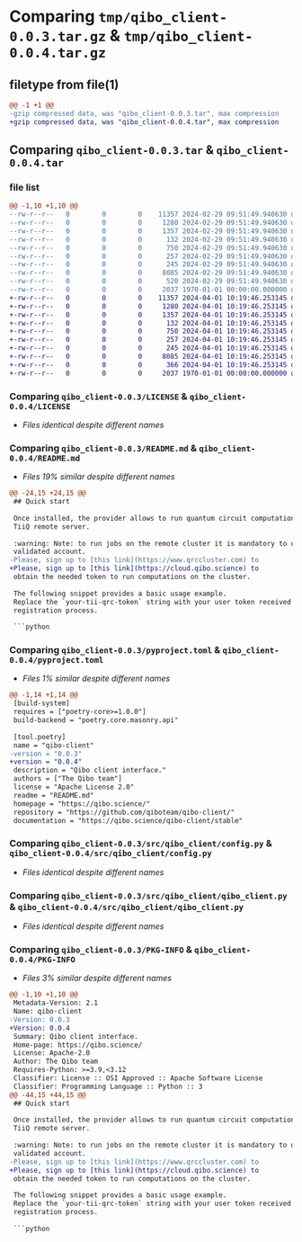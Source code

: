# Comparing `tmp/qibo_client-0.0.3.tar.gz` & `tmp/qibo_client-0.0.4.tar.gz`

## filetype from file(1)

```diff
@@ -1 +1 @@
-gzip compressed data, was "qibo_client-0.0.3.tar", max compression
+gzip compressed data, was "qibo_client-0.0.4.tar", max compression
```

## Comparing `qibo_client-0.0.3.tar` & `qibo_client-0.0.4.tar`

### file list

```diff
@@ -1,10 +1,10 @@
--rw-r--r--   0        0        0    11357 2024-02-29 09:51:49.940630 qibo_client-0.0.3/LICENSE
--rw-r--r--   0        0        0     1280 2024-02-29 09:51:49.940630 qibo_client-0.0.3/README.md
--rw-r--r--   0        0        0     1357 2024-02-29 09:51:49.940630 qibo_client-0.0.3/pyproject.toml
--rw-r--r--   0        0        0      132 2024-02-29 09:51:49.940630 qibo_client-0.0.3/src/qibo_client/__init__.py
--rw-r--r--   0        0        0      750 2024-02-29 09:51:49.940630 qibo_client-0.0.3/src/qibo_client/config.py
--rw-r--r--   0        0        0      257 2024-02-29 09:51:49.940630 qibo_client-0.0.3/src/qibo_client/config_logging.py
--rw-r--r--   0        0        0      245 2024-02-29 09:51:49.940630 qibo_client-0.0.3/src/qibo_client/constants.py
--rw-r--r--   0        0        0     8085 2024-02-29 09:51:49.940630 qibo_client-0.0.3/src/qibo_client/qibo_client.py
--rw-r--r--   0        0        0      520 2024-02-29 09:51:49.940630 qibo_client-0.0.3/src/qibo_client/tii.py
--rw-r--r--   0        0        0     2037 1970-01-01 00:00:00.000000 qibo_client-0.0.3/PKG-INFO
+-rw-r--r--   0        0        0    11357 2024-04-01 10:19:46.253145 qibo_client-0.0.4/LICENSE
+-rw-r--r--   0        0        0     1280 2024-04-01 10:19:46.253145 qibo_client-0.0.4/README.md
+-rw-r--r--   0        0        0     1357 2024-04-01 10:19:46.253145 qibo_client-0.0.4/pyproject.toml
+-rw-r--r--   0        0        0      132 2024-04-01 10:19:46.253145 qibo_client-0.0.4/src/qibo_client/__init__.py
+-rw-r--r--   0        0        0      750 2024-04-01 10:19:46.253145 qibo_client-0.0.4/src/qibo_client/config.py
+-rw-r--r--   0        0        0      257 2024-04-01 10:19:46.253145 qibo_client-0.0.4/src/qibo_client/config_logging.py
+-rw-r--r--   0        0        0      245 2024-04-01 10:19:46.253145 qibo_client-0.0.4/src/qibo_client/constants.py
+-rw-r--r--   0        0        0     8085 2024-04-01 10:19:46.253145 qibo_client-0.0.4/src/qibo_client/qibo_client.py
+-rw-r--r--   0        0        0      366 2024-04-01 10:19:46.253145 qibo_client-0.0.4/src/qibo_client/tii.py
+-rw-r--r--   0        0        0     2037 1970-01-01 00:00:00.000000 qibo_client-0.0.4/PKG-INFO
```

### Comparing `qibo_client-0.0.3/LICENSE` & `qibo_client-0.0.4/LICENSE`

 * *Files identical despite different names*

### Comparing `qibo_client-0.0.3/README.md` & `qibo_client-0.0.4/README.md`

 * *Files 19% similar despite different names*

```diff
@@ -24,15 +24,15 @@
 ## Quick start
 
 Once installed, the provider allows to run quantum circuit computations on the
 TiiQ remote server.
 
 :warning: Note: to run jobs on the remote cluster it is mandatory to own a
 validated account.
-Please, sign up to [this link](https://www.qrccluster.com) to
+Please, sign up to [this link](https://cloud.qibo.science) to
 obtain the needed token to run computations on the cluster.
 
 The following snippet provides a basic usage example.
 Replace the `your-tii-qrc-token` string with your user token received during the
 registration process.
 
 ```python
```

### Comparing `qibo_client-0.0.3/pyproject.toml` & `qibo_client-0.0.4/pyproject.toml`

 * *Files 1% similar despite different names*

```diff
@@ -1,14 +1,14 @@
 [build-system]
 requires = ["poetry-core>=1.0.0"]
 build-backend = "poetry.core.masonry.api"
 
 [tool.poetry]
 name = "qibo-client"
-version = "0.0.3"
+version = "0.0.4"
 description = "Qibo client interface."
 authors = ["The Qibo team"]
 license = "Apache License 2.0"
 readme = "README.md"
 homepage = "https://qibo.science/"
 repository = "https://github.com/qiboteam/qibo-client/"
 documentation = "https://qibo.science/qibo-client/stable"
```

### Comparing `qibo_client-0.0.3/src/qibo_client/config.py` & `qibo_client-0.0.4/src/qibo_client/config.py`

 * *Files identical despite different names*

### Comparing `qibo_client-0.0.3/src/qibo_client/qibo_client.py` & `qibo_client-0.0.4/src/qibo_client/qibo_client.py`

 * *Files identical despite different names*

### Comparing `qibo_client-0.0.3/PKG-INFO` & `qibo_client-0.0.4/PKG-INFO`

 * *Files 3% similar despite different names*

```diff
@@ -1,10 +1,10 @@
 Metadata-Version: 2.1
 Name: qibo-client
-Version: 0.0.3
+Version: 0.0.4
 Summary: Qibo client interface.
 Home-page: https://qibo.science/
 License: Apache-2.0
 Author: The Qibo team
 Requires-Python: >=3.9,<3.12
 Classifier: License :: OSI Approved :: Apache Software License
 Classifier: Programming Language :: Python :: 3
@@ -44,15 +44,15 @@
 ## Quick start
 
 Once installed, the provider allows to run quantum circuit computations on the
 TiiQ remote server.
 
 :warning: Note: to run jobs on the remote cluster it is mandatory to own a
 validated account.
-Please, sign up to [this link](https://www.qrccluster.com) to
+Please, sign up to [this link](https://cloud.qibo.science) to
 obtain the needed token to run computations on the cluster.
 
 The following snippet provides a basic usage example.
 Replace the `your-tii-qrc-token` string with your user token received during the
 registration process.
 
 ```python
```

